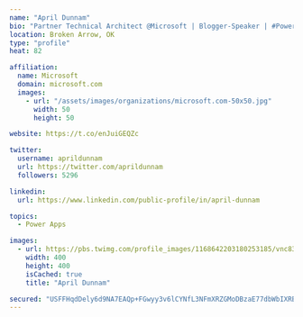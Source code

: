 ```yaml
---
name: "April Dunnam"
bio: "Partner Technical Architect @Microsoft | Blogger-Speaker | #PowerApps, #PowerAutomate, #Office365, #SharePoint | #WIT | #Karaoke Queen"
location: Broken Arrow, OK
type: "profile"
heat: 82

affiliation:
  name: Microsoft
  domain: microsoft.com
  images:
    - url: "/assets/images/organizations/microsoft.com-50x50.jpg"
      width: 50
      height: 50

website: https://t.co/enJuiGEQZc

twitter:
  username: aprildunnam
  url: https://twitter.com/aprildunnam
  followers: 5296

linkedin:
  url: https://www.linkedin.com/public-profile/in/april-dunnam

topics:
  - Power Apps

images:
  - url: https://pbs.twimg.com/profile_images/1168642203180253185/vnc83eOg_400x400.jpg
    width: 400
    height: 400
    isCached: true
    title: "April Dunnam"

secured: "USFFHqdDely6d9NA7EAQp+FGwyy3v6lCYNfL3NFmXRZGMoDBzaE77dbWbIXRBuXrZV3Zh7c8ncC+q2X4MQoRMNARFkYJY+Fw1fkYwtncnWOBme7Ya2tc0KHgjQ/yUxe9K4Ia2xFjyBhHXfOc8Asj69dThQMY4wHeXDq0Y+aKObhPClLnwMZP4iMCFYdbZYL64I6PB1N4ed+y+0i1AMEwm1Kse9FzWz6oBhXqQHV+axHASZTaGP5zz/t0EtcM2+FrvxYHh1SKyWxm7EcnwkblneXjVxuSJvQ79Y01TLmxRTaRsxBZxAx8HoJZ39QqqG1xuNR6m48xfjIqG43SUrxtPd08DkMwKGPVmR40EmK+XUu3dj5AnS9B/lkv4tq/38SaW6b/Rgt0X+S04Hf7JK9m/50khCm8OhJCLxl+ngGTyKQ=;8znhnXKbuo+xljT71/KqHQ=="
---
```


